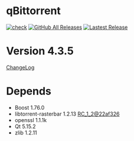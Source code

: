 # qBittorrent
[![check](https://github.com/brvphoenix/auto-build/workflows/CI/badge.svg?branch=master)](https://github.com/brvphoenix/auto-build/actions)
[![GitHub All Releases](https://img.shields.io/github/downloads/brvphoenix/auto-build/total)](https://github.com/brvphoenix/auto-build/releases)
[![Lastest Release](https://img.shields.io/github/release/brvphoenix/auto-build.svg?style=flat)](https://github.com/brvphoenix/auto-build/releases)

# Version 4.3.5
[ChangeLog](https://github.com/qbittorrent/qBittorrent/blob/v4_3_x/Changelog)

# Depends
* Boost 1.76.0
* libtorrent-rasterbar 1.2.13 [RC_1_2@22af326](https://github.com/arvidn/libtorrent/commits/RC_1_2)
* openssl 1.1.1k
* Qt 5.15.2
* zlib 1.2.11

